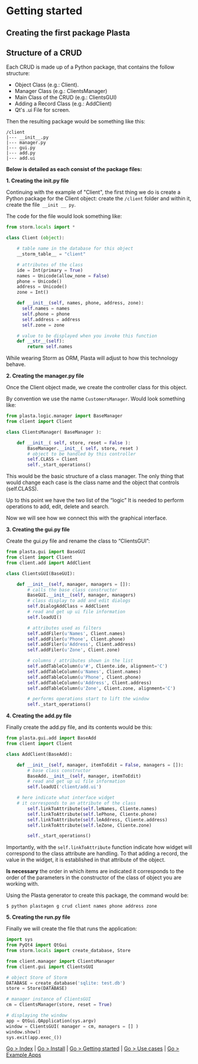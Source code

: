 # Getting started

## Creating the first package Plasta

## Structure of a CRUD

Each CRUD is made up of a Python package, that contains the follow structure:
* Object Class (e.g.: Client).
* Manager Class (e.g.: ClientsManager)
* Main Class of the CRUD (e.g.: ClientsGUI)
* Adding a Record Class (e.g.: AddClient)
* Qt's .ui File for <add client> screen.

Then the resulting package would be something like this:
```
/client
|--- __init__.py
|--- manager.py
|--- gui.py
|--- add.py
|--- add.ui
```

**Below is detailed as each consist of the package files:**

**1. Creating the __init__.py file**

Continuing with the example of "Client", the first thing we do is create a Python package for the Client object: create the `/client` folder and within it, create the file` __init __ py`.

The code for the file would look something like:

```python
from storm.locals import *

class Client (object):

	# table name in the database for this object
	__storm_table__ = "client"

	# attributes of the class
	ide = Int(primary = True)
	names = Unicode(allow_none = False)
	phone = Unicode()
	address = Unicode()
	zone = Int()

  	def __init__(self, names, phone, address, zone):
      self.names = names
      self.phone = phone
      self.address = address
      self.zone = zone

	# value to be displayed when you invoke this function
	def __str__(self):
		return self.names
```

While wearing Storm as ORM, Plasta will adjust to how this technology
behave.

**2. Creating the manager.py file**

Once the Client object made, we create the controller class
for this object.

By convention we use the name `CustomersManager`. Would look something like:

```python
from plasta.logic.manager import BaseManager
from client import Client

class ClientsManager( BaseManager ):

	def __init__( self, store, reset = False ):
		BaseManager.__init__( self, store, reset )
		# object to be handled by this controller
		self.CLASS = Client
		self._start_operations()

```

This would be the basic structure of a class manager. The only thing that would change each case is the class name and the object that controls (self.CLASS).

Up to this point we have the two list of the “logic” It is needed to perform operations to add, edit, delete and search.

Now we will see how we connect this with the graphical interface.

**3. Creating the gui.py file**

Create the gui.py file and rename the class to “ClientsGUI”:

```python
from plasta.gui import BaseGUI
from client import Client
from client.add import AddClient

class ClientsGUI(BaseGUI):

	def __init__(self, manager, managers = []):
		# calls the base class constructor
		BaseGUI.__init__(self, manager, managers)
		# class display to add and edit dialogs
		self.DialogAddClass = AddClient
        # read and get up ui file information
        self.loadUI()

		# attributes used as filters
        self.addFiler(u'Names', Client.names)
        self.addFiler(u'Phone', Client.phone)
        self.addFiler(u'Address', Client.address)
        self.addFiler(u'Zone', Client.zone)

        # columns / attributes shown in the list
        self.addTableColumn(u'#', Cliente.ide, alignment='C')
        self.addTableColumn(u'Names', Client.names)
        self.addTableColumn(u'Phone', Client.phone)
        self.addTableColumn(u'Address', Client.address)
        self.addTableColumn(u'Zone', Client.zone, alignment='C')

		# performs operations start to lift the window
		self._start_operations()
```

**4. Creating the add.py file**

Finally create the add.py file, and its contents would be this:

```python
from plasta.gui.add import BaseAdd
from client import Client

class AddClient(BaseAdd):

	def __init__(self, manager, itemToEdit = False, managers = []):
		# base class constructor
		BaseAdd.__init__(self, manager, itemToEdit)
		# read and get up ui file information
		self.loadUI('client/add.ui')

    # here indicate what interface widget
    # it corresponds to an attribute of the class
		self.linkToAttribute(self.leNames, Cliente.names)
		self.linkToAttribute(self.lePhone, Cliente.phone)
		self.linkToAttribute(self.leAddress, Cliente.address)
		self.linkToAttribute(self.leZone, Cliente.zone)

		self._start_operations()
```

Importantly, with the `self.linkToAttribute` function indicate how widget will correspond to the class attribute are handling.
To that adding a record, the value in the widget, it is established in that attribute of the object.

**Is necessary** the order in which items are indicated it corresponds to the order of the parameters in the constructor of the class of object you are working with.

Using the Plasta generator to create this package, the command would be:

`$ python plastagen g crud client names phone address zone`


**5. Creating the run.py file**

Finally we will create the file that runs the application:

```python
import sys
from PyQt4 import QtGui
from storm.locals import create_database, Store

from client.manager import ClientsManager
from client.gui import ClientsGUI

# object Store of Storm
DATABASE = create_database('sqlite: test.db')
store = Store(DATABASE)

# manager instance of ClientsGUI
cm = ClientsManager(store, reset = True)

# displaying the window
app = QtGui.QApplication(sys.argv)
window = ClientsGUI( manager = cm, managers = [] )
window.show()
sys.exit(app.exec_())

```

[Go > Index](https://github.com/informaticameg/Plasta/blob/master/doc/en/index.md) | [Go > Install](https://github.com/informaticameg/Plasta/blob/master/doc/en/install.md) | [Go > Getting started](https://github.com/informaticameg/Plasta/blob/master/doc/en/getting_started.md) | [Go > Use cases](https://github.com/informaticameg/plasta/blob/master/doc/en/uses_cases.md) | [Go > Example Apps](https://github.com/informaticameg/plasta/blob/master/doc/en/example_apps.md)